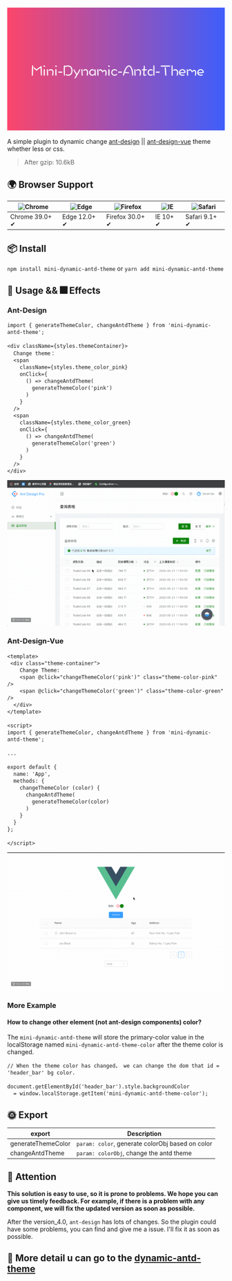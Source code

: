 ![](./mini-dynamic-antd-theme.png)

A simple plugin to dynamic change [ant-design](https://ant.design) || [ant-design-vue](https://www.antdv.com) theme whether less or css.

> After gzip: 10.6kB

## 🌍 Browser Support

| ![Chrome](https://raw.github.com/alrra/browser-logos/master/src/chrome/chrome_48x48.png) | ![Edge](https://raw.github.com/alrra/browser-logos/master/src/edge/edge_48x48.png) | ![Firefox](https://raw.github.com/alrra/browser-logos/master/src/firefox/firefox_48x48.png) | ![IE](https://raw.github.com/alrra/browser-logos/master/src/archive/internet-explorer_9-11/internet-explorer_9-11_48x48.png) | ![Safari](https://raw.github.com/alrra/browser-logos/master/src/safari/safari_48x48.png) |
| --- | --- | --- | --- | --- |
| Chrome 39.0+ ✔ | Edge 12.0+ ✔ | Firefox 30.0+ ✔ | IE 10+ ✔ | Safari 9.1+ ✔ |

## 📦 Install

`npm install mini-dynamic-antd-theme` or `yarn add mini-dynamic-antd-theme`


## 🔨 Usage && 🎆 Effects

### Ant-Design

```
import { generateThemeColor, changeAntdTheme } from 'mini-dynamic-antd-theme';

<div className={styles.themeContainer}>
  Change theme：
  <span 
    className={styles.theme_color_pink}
    onClick={
      () => changeAntdTheme(
        generateThemeColor('pink')
      )
    }
  />
  <span 
    className={styles.theme_color_green}
    onClick={
      () => changeAntdTheme(
        generateThemeColor('green')
      )
    }
  />
</div>
```

![](./ant-design-effects.gif)

### Ant-Design-Vue

```
<template>
 <div class="theme-container">
    Change Theme:
    <span @click="changeThemeColor('pink')" class="theme-color-pink" />
    <span @click="changeThemeColor('green')" class="theme-color-green" />
  </div>
</template>

<script>
import { generateThemeColor, changeAntdTheme } from 'mini-dynamic-antd-theme';

...

export default {
  name: 'App',
  methods: {
    changeThemeColor (color) {
      changeAntdTheme(
        generateThemeColor(color)
      )
    }
  }
};

</script>
```
![](./ant-design-vue-effects.gif)

### More Example

#### How to change other element (not ant-design components) color?

The `mini-dynamic-antd-theme` will store the primary-color value in the localStorage named `mini-dynamic-antd-theme-color` after the theme color is changed.

```
// When the theme color has changed， we can change the dom that id = 'header_bar' bg color.

document.getElementById('header_bar').style.backgroundColor
  = window.localStorage.getItem('mini-dynamic-antd-theme-color');

```

## 🌞 Export
| export       | Description         |
| ---------- | ------------ |
| generateThemeColor   | `param: color`, generate colorObj based on color  |
| changeAntdTheme   | `param: colorObj`, change the antd theme |


## 🍎 Attention

**This solution is easy to use, so it is prone to problems. We hope you can give us timely feedback. For example, if there is a problem with any component, we will fix the updated version as soon as possible.**

After the version_4.0, `ant-design` has lots of changes. So the plugin could have some problems, you can find and give me a issue. I'll fix it as soon as possible.


## 🌈 More detail u can go to the [dynamic-antd-theme](https://github.com/luffyZh/dynamic-antd-theme)

